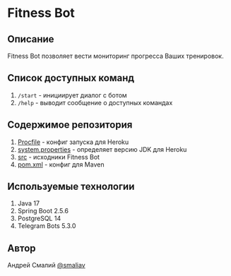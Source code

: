 # Fitness Bot
## Описание
Fitness Bot позволяет вести мониторинг прогресса Ваших тренировок.

## Список доступных команд
1. `/start` - инициирует диалог с ботом
2. `/help` - выводит сообщение о доступных командах

## Содержимое репозитория
1. [Procfile](Procfile) - конфиг запуска для Heroku
2. [system.properties](system.properties) - определяет версию JDK для Heroku 
3. [src](src) - исходники Fitness Bot
4. [pom.xml](pom.xml) - конфиг для Maven

## Используемые технологии
1. Java 17
2. Spring Boot 2.5.6
3. PostgreSQL 14
4. Telegram Bots 5.3.0

## Автор
Андрей Смалий [@smaliav](http://t.me/smaliav)
